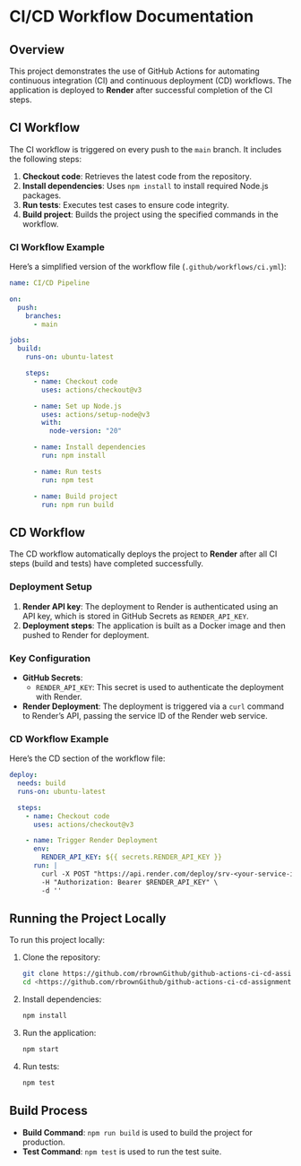 # CI/CD Workflow Documentation

## Overview

This project demonstrates the use of GitHub Actions for automating continuous integration (CI) and continuous deployment (CD) workflows. The application is deployed to **Render** after successful completion of the CI steps.

## CI Workflow

The CI workflow is triggered on every push to the `main` branch. It includes the following steps:

1. **Checkout code**: Retrieves the latest code from the repository.
2. **Install dependencies**: Uses `npm install` to install required Node.js packages.
3. **Run tests**: Executes test cases to ensure code integrity.
4. **Build project**: Builds the project using the specified commands in the workflow.

### CI Workflow Example

Here’s a simplified version of the workflow file (`.github/workflows/ci.yml`):

```yaml
name: CI/CD Pipeline

on:
  push:
    branches:
      - main

jobs:
  build:
    runs-on: ubuntu-latest

    steps:
      - name: Checkout code
        uses: actions/checkout@v3

      - name: Set up Node.js
        uses: actions/setup-node@v3
        with:
          node-version: "20"

      - name: Install dependencies
        run: npm install

      - name: Run tests
        run: npm test

      - name: Build project
        run: npm run build
```

## CD Workflow

The CD workflow automatically deploys the project to **Render** after all CI steps (build and tests) have completed successfully.

### Deployment Setup

1. **Render API key**: The deployment to Render is authenticated using an API key, which is stored in GitHub Secrets as `RENDER_API_KEY`.
2. **Deployment steps**: The application is built as a Docker image and then pushed to Render for deployment.

### Key Configuration

- **GitHub Secrets**:
  - `RENDER_API_KEY`: This secret is used to authenticate the deployment with Render.
- **Render Deployment**: The deployment is triggered via a `curl` command to Render’s API, passing the service ID of the Render web service.

### CD Workflow Example

Here’s the CD section of the workflow file:

```yaml
deploy:
  needs: build
  runs-on: ubuntu-latest

  steps:
    - name: Checkout code
      uses: actions/checkout@v3

    - name: Trigger Render Deployment
      env:
        RENDER_API_KEY: ${{ secrets.RENDER_API_KEY }}
      run: |
        curl -X POST "https://api.render.com/deploy/srv-<your-service-id>" \
        -H "Authorization: Bearer $RENDER_API_KEY" \
        -d ''
```

## Running the Project Locally

To run this project locally:

1. Clone the repository:

   ```bash
   git clone https://github.com/rbrownGithub/github-actions-ci-cd-assignment.git
   cd <https://github.com/rbrownGithub/github-actions-ci-cd-assignment.git>
   ```

2. Install dependencies:

   ```bash
   npm install
   ```

3. Run the application:

   ```bash
   npm start
   ```

4. Run tests:
   ```bash
   npm test
   ```

## Build Process

- **Build Command**: `npm run build` is used to build the project for production.
- **Test Command**: `npm test` is used to run the test suite.
